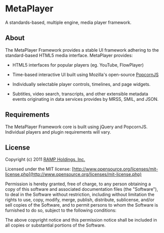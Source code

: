MetaPlayer
=============
A standards-based, multiple engine, media player framework.

About
-------------
The MetaPlayer Framework provides a stable UI framework adhering to the standard-based HTML5 media interface. MetaPlayer provides:

* HTML5 interfaces for popular players (eg. YouTube, FlowPlayer)

* Time-based interactive UI built using Mozilla's open-source [PopcornJS](http://popcornjs.org)

* Individually selectable player controls, timelines, and page widgets.

* Subtitles, video search, transcripts, and other extensible metadata events originating in data services provides by MRSS, SMIL, and JSON.

Requirements
-------------

The MetaPlayer Framework core is built using jQuery and PopcornJS.  Individual players and plugin requirements will vary.

License
-------------
Copyright (c) 2011 [RAMP Holdings, Inc.](http://www.ramp.com)

Licensed under the MIT license: [http://www.opensource.org/licenses/mit-license.php](http://www.opensource.org/licenses/mit-license.php)

Permission is hereby granted, free of charge, to any person obtaining a copy
of this software and associated documentation files (the "Software"), to deal
in the Software without restriction, including without limitation the rights
to use, copy, modify, merge, publish, distribute, sublicense, and/or sell
copies of the Software, and to permit persons to whom the Software is
furnished to do so, subject to the following conditions:

The above copyright notice and this permission notice shall be included in
all copies or substantial portions of the Software.